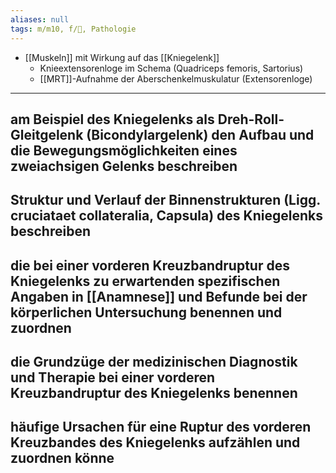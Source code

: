 ```yaml
---
aliases: null
tags: m/m10, f/🦴, Pathologie
---
```

- [[Muskeln]] mit Wirkung auf das [[Kniegelenk]]
    - Knieextensorenloge im Schema (Quadriceps femoris, Sartorius)
    - [[MRT]]-Aufnahme der Aberschenkelmuskulatur (Extensorenloge)


---

## am Beispiel des Kniegelenks als Dreh-Roll-Gleitgelenk (Bicondylargelenk) den Aufbau und die Bewegungsmöglichkeiten eines zweiachsigen Gelenks beschreiben

## Struktur und Verlauf der Binnenstrukturen (Ligg. cruciataet collateralia, Capsula) des Kniegelenks beschreiben

## die bei einer vorderen Kreuzbandruptur des Kniegelenks zu erwartenden spezifischen Angaben in [[Anamnese]] und Befunde bei der körperlichen Untersuchung benennen und zuordnen

## die Grundzüge der medizinischen Diagnostik und Therapie bei einer vorderen Kreuzbandruptur des Kniegelenks benennen

## häufige Ursachen für eine Ruptur des vorderen Kreuzbandes des Kniegelenks aufzählen und zuordnen könne

